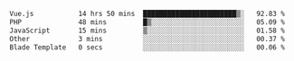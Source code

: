 <!--START_SECTION:waka-->

```txt
Vue.js           14 hrs 50 mins  ███████████████████████▒░   92.83 %
PHP              48 mins         █▒░░░░░░░░░░░░░░░░░░░░░░░   05.09 %
JavaScript       15 mins         ▒░░░░░░░░░░░░░░░░░░░░░░░░   01.58 %
Other            3 mins          ░░░░░░░░░░░░░░░░░░░░░░░░░   00.37 %
Blade Template   0 secs          ░░░░░░░░░░░░░░░░░░░░░░░░░   00.06 %
```

<!--END_SECTION:waka-->
